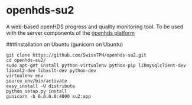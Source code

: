 openhds-su2
===========

A web-based openHDS progress and quality monitoring tool. To be used with the server components of the [openhds platform](https://github.com/SwissTPH/) 

###Installation on Ubuntu (gunicorn on Ubuntu)

```
git clone https://github.com/SwissTPH/openhds-su2.git
cd openhds-su2/
sudo apt-get install python-virtualenv python-pip libmysqlclient-dev libxml2-dev libxslt-dev python-dev
virtualenv env
source env/bin/activate
easy_install -U distribute
python setup.py install
gunicorn -b 0.0.0.0:4000 su2:app
```
